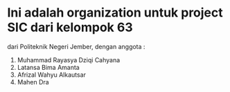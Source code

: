# Ini adalah organization untuk project SIC dari kelompok 63
dari Politeknik Negeri Jember, dengan anggota :
1. Muhammad Rayasya Dziqi Cahyana
2. Latansa Bima Amanta
3. Afrizal Wahyu Alkautsar
4. Mahen Dra
